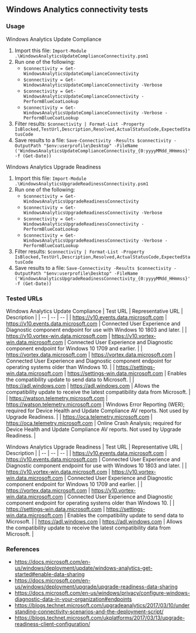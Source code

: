 ## Windows Analytics connectivity tests

### Usage
Windows Analytics Update Compliance
1. Import this file: `Import-Module .\WindowsAnalyticsUpdateComplianceConnectivity.psm1`
1. Run one of the following:
    * `$connectivity = Get-WindowsAnalyticsUpdateComplianceConnectivity`
    * `$connectivity = Get-WindowsAnalyticsUpdateComplianceConnectivity -Verbose`
    * `$connectivity = Get-WindowsAnalyticsUpdateComplianceConnectivity -PerformBlueCoatLookup`
    * `$connectivity = Get-WindowsAnalyticsUpdateComplianceConnectivity -Verbose -PerformBlueCoatLookup`
1. Filter results: `$connectivity | Format-List -Property IsBlocked,TestUrl,Description,Resolved,ActualStatusCode,ExpectedStatusCode`
1. Save results to a file: `Save-Connectivity -Results $connectivity -OutputPath "$env:userprofile\Desktop" -FileName ('WindowsAnalyticsUpdateComplianceConnectivity_{0:yyyyMMdd_HHmmss}' -f (Get-Date))`

Windows Analytics Upgrade Readiness
1. Import this file: `Import-Module .\WindowsAnalyticsUpgradeReadinessConnectivity.psm1`
1. Run one of the following:
    * `$connectivity = Get-WindowsAnalyticsUpgradeReadinessConnectivity`
    * `$connectivity = Get-WindowsAnalyticsUpgradeReadinessConnectivity -Verbose`
    * `$connectivity = Get-WindowsAnalyticsUpgradeReadinessConnectivity -PerformBlueCoatLookup`
    * `$connectivity = Get-WindowsAnalyticsUpgradeReadinessConnectivity -Verbose -PerformBlueCoatLookup`
1. Filter results: `$connectivity | Format-List -Property IsBlocked,TestUrl,Description,Resolved,ActualStatusCode,ExpectedStatusCode`
1. Save results to a file: `Save-Connectivity -Results $connectivity -OutputPath "$env:userprofile\Desktop" -FileName ('WindowsAnalyticsUpgradeReadinessConnectivity_{0:yyyyMMdd_HHmmss}' -f (Get-Date))`

### Tested URLs
Windows Analytics Update Compliance
| Test URL | Representative URL | Description |
| -- | -- | -- |
| https://v10.events.data.microsoft.com | https://v10.events.data.microsoft.com | Connected User Experience and Diagnostic component endpoint for use with Windows 10 1803 and later. |
| https://v10.vortex-win.data.microsoft.com | https://v10.vortex-win.data.microsoft.com | Connected User Experience and Diagnostic component endpoint for Windows 10 1709 and earlier. |
| https://vortex.data.microsoft.com | https://vortex.data.microsoft.com | Connected User Experience and Diagnostic component endpoint for operating systems older than Windows 10. |
| https://settings-win.data.microsoft.com | https://settings-win.data.microsoft.com | Enables the compatibility update to send data to Microsoft. |
| https://adl.windows.com | https://adl.windows.com | Allows the compatibility update to receive the latest compatibility data from Microsoft. |
| https://watson.telemetry.microsoft.com | https://watson.telemetry.microsoft.com | Windows Error Reporting (WER); required for Device Health and Update Compliance AV reports. Not used by Upgrade Readiness. |
| https://oca.telemetry.microsoft.com | https://oca.telemetry.microsoft.com | Online Crash Analysis; required for Device Health and Update Compliance AV reports. Not used by Upgrade Readiness. |
    

Windows Analytics Upgrade Readiness
| Test URL | Representative URL | Description |
| -- | -- | -- |
| https://v10.events.data.microsoft.com | https://v10.events.data.microsoft.com | Connected User Experience and Diagnostic component endpoint for use with Windows 10 1803 and later. |
| https://v10.vortex-win.data.microsoft.com | https://v10.vortex-win.data.microsoft.com | Connected User Experience and Diagnostic component endpoint for Windows 10 1709 and earlier. |
| https://vortex.data.microsoft.com | https://v10.vortex-win.data.microsoft.com | Connected User Experience and Diagnostic component endpoint for operating systems older than Windows 10. |
| https://settings-win.data.microsoft.com | https://settings-win.data.microsoft.com | Enables the compatibility update to send data to Microsoft. | 
| https://adl.windows.com | https://adl.windows.com | Allows the compatibility update to receive the latest compatibility data from Microsoft. |

### References
* https://docs.microsoft.com/en-us/windows/deployment/update/windows-analytics-get-started#enable-data-sharing
* https://docs.microsoft.com/en-us/windows/deployment/upgrade/upgrade-readiness-data-sharing
* https://docs.microsoft.com/en-us/windows/privacy/configure-windows-diagnostic-data-in-your-organization#endpoints
* https://blogs.technet.microsoft.com/upgradeanalytics/2017/03/10/understanding-connectivity-scenarios-and-the-deployment-script/
* https://blogs.technet.microsoft.com/ukplatforms/2017/03/13/upgrade-readiness-client-configuration/